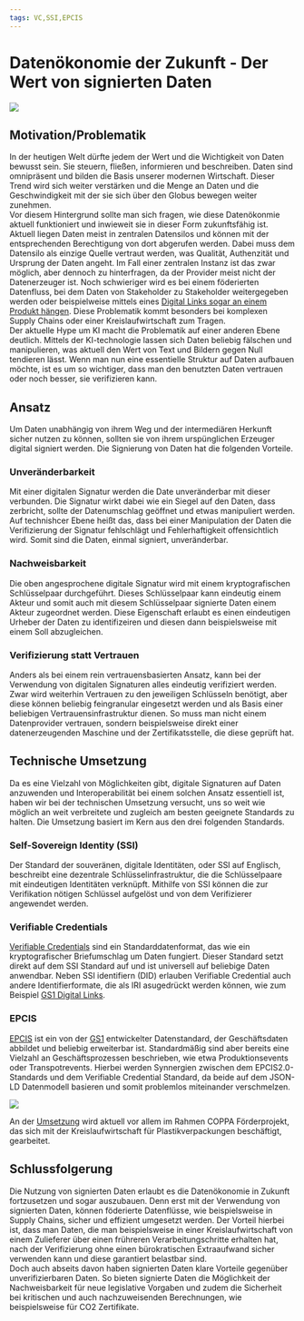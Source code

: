 ```yaml
---
tags: VC,SSI,EPCIS
---
```


# Datenökonomie der Zukunft - Der Wert von signierten Daten

![](https://i.imgur.com/FVgEsvp.png)

## Motivation/Problematik

In der heutigen Welt dürfte jedem der Wert und die Wichtigkeit von Daten bewusst sein. Sie steuern, fließen, informieren und beschreiben. Daten sind omnipräsent und bilden die Basis unserer modernen Wirtschaft. Dieser Trend wird sich weiter verstärken und die Menge an Daten und die Geschwindigkeit mit der sie sich über den Globus bewegen weiter zunehmen.  
Vor diesem Hintergrund sollte man sich fragen, wie diese Datenökonmie aktuell funktioniert und inwieweit sie in dieser Form zukunftsfähig ist. Aktuell liegen Daten meist in zentralen Datensilos und können mit der entsprechenden Berechtigung von dort abgerufen werden. Dabei muss dem Datensilo als einzige Quelle vertraut werden, was Qualität, Authenzität und Ursprung der Daten angeht. Im Fall einer zentralen Instanz ist das zwar möglich, aber dennoch zu hinterfragen, da der Provider meist nicht der Datenerzeuger ist. Noch schwieriger wird es bei einem föderierten Datenfluss, bei dem Daten von Stakeholder zu Stakeholder weitergegeben werden oder beispielweise mittels eines [Digital Links sogar an einem Produkt hängen](https://id-ideal.de/id-ideal-praesentiert-ebon-und-garantiezertifikate-auf-basis-der-ssi-technologie-im-forum-digital-technologies-des-hhi-in-berlin/). Diese Problematik kommt besonders bei komplexen Supply Chains oder einer Kreislaufwirtschaft zum Tragen.  
Der aktuelle Hype um KI macht die Problematik auf einer anderen Ebene deutlich. Mittels der KI-technologie lassen sich Daten beliebig fälschen und manipulieren, was aktuell den Wert von Text und Bildern gegen Null tendieren lässt. Wenn man nun eine essentielle Struktur auf Daten aufbauen möchte, ist es um so wichtiger, dass man den benutzten Daten vertrauen oder noch besser, sie verifizieren kann.


## Ansatz

Um Daten unabhängig von ihrem Weg und der intermediären Herkunft sicher nutzen zu können, sollten sie von ihrem urspünglichen Erzeuger digital signiert werden. Die Signierung von Daten hat die folgenden Vorteile.

### Unveränderbarkeit

Mit einer digitalen Signatur werden die Date unveränderbar mit dieser verbunden. Die Signatur wirkt dabei wie ein Siegel auf den Daten, dass zerbricht, sollte der Datenumschlag geöffnet und etwas manipuliert werden. Auf technishcer Ebene heißt das, dass bei einer Manipulation der Daten die Verifizierung der Signatur fehlschlägt und Fehlerhaftigkeit offensichtlich wird. Somit sind die Daten, einmal signiert, unveränderbar.

### Nachweisbarkeit

Die oben angesprochene digitale Signatur wird mit einem kryptografischen Schlüsselpaar durchgeführt. Dieses Schlüsselpaar kann eindeutig einem Akteur und somit auch mit diesem Schlüsselpaar signierte Daten einem Akteur zugeordnet werden. Diese Eigenschaft erlaubt es einen eindeutigen Urheber der Daten zu identifizeiren und diesen dann beispielsweise mit einem Soll abzugleichen.

### Verifizierung statt Vertrauen

Anders als bei einem rein vertrauensbasierten Ansatz, kann bei der Verwendung von digitalen Signaturen alles eindeutig verifiziert werden. Zwar wird weiterhin Vertrauen zu den jeweiligen Schlüsseln benötigt, aber diese können beliebig feingranular eingesetzt werden und als Basis einer beliebigen Vertrauensinfrastruktur dienen. So muss man nicht einem Datenprovider vertrauen, sondern beispielsweise direkt einer datenerzeugenden Maschine und der Zertifikatsstelle, die diese geprüft hat. 


## Technische Umsetzung

Da es eine Vielzahl von Möglichkeiten gibt, digitale Signaturen auf Daten anzuwenden und Interoperabilität bei einem solchen Ansatz essentiell ist, haben wir bei der technischen Umsetzung versucht, uns so weit wie möglich an weit verbreitete und zugleich am besten geeignete Standards zu halten. Die Umsetzung basiert im Kern aus den drei folgenden Standards.

### Self-Sovereign Identity (SSI)

Der Standard der souveränen, digitale Identitäten, oder SSI auf Englisch, beschreibt eine dezentrale Schlüsselinfrastruktur, die die Schlüsselpaare mit eindeutigen Identitäten verknüpft. Mithilfe von SSI können die zur Verifikation nötigen Schlüssel aufgelöst und von dem Verifizierer angewendet werden.

### Verifiable Credentials

[Verifiable Credentials](https://www.w3.org/TR/vc-data-model/) sind ein Standarddatenformat, das wie ein kryptografischer Briefumschlag um Daten fungiert. Dieser Standard setzt direkt auf dem SSI Standard auf und ist universell auf beliebige Daten anwendbar. Neben SSI identifiern (DID) erlauben Verifiable Credential auch andere Identifierformate, die als IRI asugedrückt werden können, wie zum Beispiel [GS1 Digital Links](https://www.gs1.org/standards/gs1-digital-link).

### EPCIS

[EPCIS](https://www.gs1-germany.de/gs1-standards/datenaustausch/epcis/) ist ein von der [GS1](https://www.gs1.org/) entwickelter Datenstandard, der Geschäftsdaten abbildet und beliebig erweiterbar ist. Standardmäßig sind aber bereits eine Vielzahl an Geschäftsprozessen beschrieben, wie etwa Produktionsevents oder Transpotrevents. Hierbei werden Synnergien zwischen dem EPCIS2.0-Standards und dem Verifiable Credential Standard, da beide auf dem JSON-LD Datenmodell basieren und somit problemlos miteinander verschmelzen.
  
  
![](https://i.imgur.com/IqF3ten.png)



An der [Umsetzung](https://github.com/COPPA-CCP/epcis-signing) wird aktuell vor allem im Rahmen COPPA Förderprojekt, das sich mit der Kreislaufwirtschaft für Plastikverpackungen beschäftigt, gearbeitet.


## Schlussfolgerung

Die Nutzung von signierten Daten erlaubt es die Datenökonomie in Zukunft fortzusetzen und sogar auszubauen. Denn erst mit der Verwendung von signierten Daten, können föderierte Datenflüsse, wie beispielsweise in Supply Chains, sicher und effizient umgesetzt werden. Der Vorteil hierbei ist, dass man Daten, die man beispielsweise in einer Kreislaufwirtschaft von einem Zulieferer über einen frühreren Verarbeitungschritte erhalten hat, nach der Verifizierung ohne einen bürokratischen Extraaufwand sicher verwenden kann und diese garantiert belastbar sind.  
Doch auch abseits davon haben signierten Daten klare Vorteile gegenüber unverifizierbaren Daten. So bieten signierte Daten die Möglichkeit der Nachweisbarkeit für neue legislative Vorgaben und zudem die Sicherheit bei kritischen und auch nachzuweisenden Berechnungen, wie beispielsweise für CO2 Zertifikate. 


